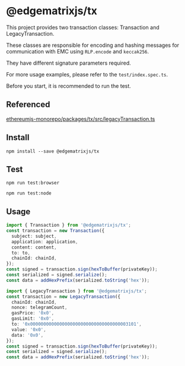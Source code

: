 # @edgematrixjs/tx

This project provides two transaction classes: Transaction and LegacyTransaction.

These classes are responsible for encoding and hashing messages for communication with EMC using `RLP.encode` and `keccak256`.

They have different signature parameters required.

For more usage examples, please refer to the `test/index.spec.ts`.

Before you start, it is recommended to run the test.

## Referenced

[ethereumjs-monorepo/packages/tx/src/legacyTransaction.ts][git-legacyTransaction]

## Install

`npm install --save @edgematrixjs/tx`

## Test

`npm run test:browser`

`npm run test:node`

## Usage

```typescript
import { Transaction } from '@edgematrixjs/tx';
const transaction = new Transaction({
  subject: subject,
  application: application,
  content: content,
  to: to,
  chainId: chainId,
});
const signed = transaction.sign(hexToBuffer(privateKey));
const serialized = signed.serialize();
const data = addHexPrefix(serialized.toString('hex'));
```

```typescript
import { LegacyTransaction } from '@edgematrixjs/tx';
const transaction = new LegacyTransaction({
  chainId: chainId,
  nonce: telegramCount,
  gasPrice: '0x0',
  gasLimit: '0x0',
  to: '0x0000000000000000000000000000000000003101',
  value: '0x0',
  data: '0x0',
});
const signed = transaction.sign(hexToBuffer(privateKey));
const serialized = signed.serialize();
const data = addHexPrefix(serialized.toString('hex'));
```

[git-legacyTransaction]: https://github.com/ethereumjs/ethereumjs-monorepo/blob/master/packages/tx/src/legacyTransaction.ts
